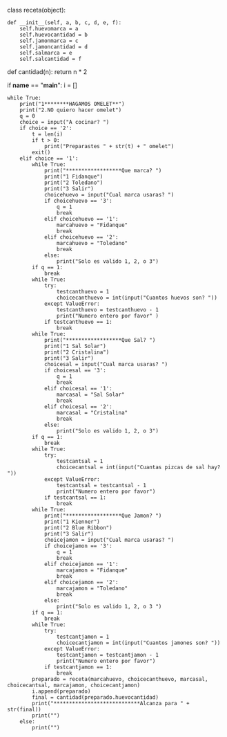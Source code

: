 class receta(object):

    def __init__(self, a, b, c, d, e, f):
        self.huevomarca = a
        self.huevocantidad = b
        self.jamonmarca = c
        self.jamoncantidad = d
        self.salmarca = e
        self.salcantidad = f


def cantidad(n):
    return n * 2


if __name__ == "__main__":
    i = []

    while True:
        print("1********HAGAMOS OMELET**")
        print("2.NO quiero hacer omelet")
        q = 0
        choice = input("A cocinar? ")
        if choice == '2':
            t = len(i)
            if t > 0:
                print("Preparastes " + str(t) + " omelet")
            exit()
        elif choice == '1':
            while True:
                print("******************Que marca? ")
                print("1 Fidanque")
                print("2 Toledano")
                print("3 Salir")
                choicehuevo = input("Cual marca usaras? ")
                if choicehuevo == '3':
                    q = 1
                    break
                elif choicehuevo == '1':
                    marcahuevo = "Fidanque"
                    break
                elif choicehuevo == '2':
                    marcahuevo = "Toledano"
                    break
                else:
                    print("Solo es valido 1, 2, o 3")
            if q == 1:
                break
            while True:
                try:
                    testcanthuevo = 1
                    choicecanthuevo = int(input("Cuantos huevos son? "))
                except ValueError:
                    testcanthuevo = testcanthuevo - 1
                    print("Numero entero por favor" )
                if testcanthuevo == 1:
                    break
            while True:
                print("******************Que Sal? ")
                print("1 Sal Solar")
                print("2 Cristalina")
                print("3 Salir")
                choicesal = input("Cual marca usaras? ")
                if choicesal == '3':
                    q = 1
                    break
                elif choicesal == '1':
                    marcasal = "Sal Solar"
                    break
                elif choicesal == '2':
                    marcasal = "Cristalina"
                    break
                else:
                    print("Solo es valido 1, 2, o 3")
            if q == 1:
                break
            while True:
                try:
                    testcantsal = 1
                    choicecantsal = int(input("Cuantas pizcas de sal hay? "))
                except ValueError:
                    testcantsal = testcantsal - 1
                    print("Numero entero por favor")
                if testcantsal == 1:
                    break
            while True:
                print("******************Que Jamon? ")
                print("1 Kienner")
                print("2 Blue Ribbon")
                print("3 Salir")
                choicejamon = input("Cual marca usaras? ")
                if choicejamon == '3':
                    q = 1
                    break
                elif choicejamon == '1':
                    marcajamon = "Fidanque"
                    break
                elif choicejamon == '2':
                    marcajamon = "Toledano"
                    break
                else:
                    print("Solo es valido 1, 2, o 3 ")
            if q == 1:
                break
            while True:
                try:
                    testcantjamon = 1
                    choicecantjamon = int(input("Cuantos jamones son? "))
                except ValueError:
                    testcantjamon = testcantjamon - 1
                    print("Numero entero por favor")
                if testcantjamon == 1:
                    break
            preparado = receta(marcahuevo, choicecanthuevo, marcasal, choicecantsal, marcajamon, choicecantjamon)
            i.append(preparado)
            final = cantidad(preparado.huevocantidad)
            print("****************************Alcanza para " + str(final))
            print("")
        else:
            print("")




